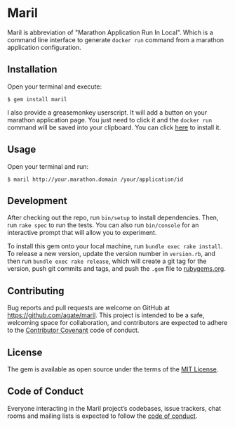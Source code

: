 # Maril

Maril is abbreviation of "Marathon Application Run In Local". Which is a command line interface to generate `docker run` command from a marathon application configuration.

## Installation

Open your terminal and execute:

```
$ gem install maril
```

I also provide a greasemonkey userscript. It will add a button on your marathon application page. You just need to click it and the `docker run` command will be saved into your clipboard. You can click [here](https://raw.githubusercontent.com/agate/maril/master/userscript/maril.user.js) to install it.

## Usage

Open your terminal and run:

```
$ maril http://your.marathon.domain /your/application/id
```

## Development

After checking out the repo, run `bin/setup` to install dependencies. Then, run `rake spec` to run the tests. You can also run `bin/console` for an interactive prompt that will allow you to experiment.

To install this gem onto your local machine, run `bundle exec rake install`. To release a new version, update the version number in `version.rb`, and then run `bundle exec rake release`, which will create a git tag for the version, push git commits and tags, and push the `.gem` file to [rubygems.org](https://rubygems.org).

## Contributing

Bug reports and pull requests are welcome on GitHub at https://github.com/agate/maril. This project is intended to be a safe, welcoming space for collaboration, and contributors are expected to adhere to the [Contributor Covenant](http://contributor-covenant.org) code of conduct.

## License

The gem is available as open source under the terms of the [MIT License](http://opensource.org/licenses/MIT).

## Code of Conduct

Everyone interacting in the Maril project’s codebases, issue trackers, chat rooms and mailing lists is expected to follow the [code of conduct](https://github.com/agate/maril/blob/master/CODE_OF_CONDUCT.md).
